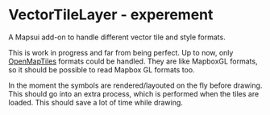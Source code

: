 # VectorTileLayer - experement
A Mapsui add-on to handle different vector tile and style formats.

This is work in progress and far from being perfect. Up to now, 
only [OpenMapTiles](https://openmaptiles.org/) formats could be 
handled. They are like MapboxGL formats, so it should be possible 
to read Mapbox GL formats too.

In the moment the symbols are rendered/layouted on the fly before 
drawing. This should go into an extra process, which is performed 
when the tiles are loaded. This should save a lot of time while 
drawing.
